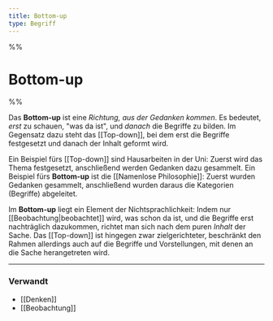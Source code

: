 ```yaml
---
title: Bottom-up
type: Begriff
---
```


%%

# Bottom-up

%%

Das **Bottom-up** ist eine _Richtung, aus der Gedanken kommen_. Es bedeutet, _erst_ zu schauen, "was da ist", und _danach_ die Begriffe zu bilden. Im Gegensatz dazu steht das [[Top-down]], bei dem erst die Begriffe festgesetzt und danach der Inhalt geformt wird.

Ein Beispiel fürs [[Top-down]] sind Hausarbeiten in der Uni: Zuerst wird das Thema festgesetzt, anschließend werden Gedanken dazu gesammelt. Ein Beispiel fürs **Bottom-up** ist die [[Namenlose Philosophie]]: Zuerst wurden Gedanken gesammelt, anschließend wurden daraus die Kategorien (Begriffe) abgeleitet.

Im **Bottom-up** liegt ein Element der Nichtsprachlichkeit: Indem nur [[Beobachtung|beobachtet]] wird, was schon da ist, und die Begriffe erst nachträglich dazukommen, richtet man sich nach dem puren _Inhalt_ der Sache. Das [[Top-down]] ist hingegen zwar zielgerichteter, beschränkt den Rahmen allerdings auch auf die Begriffe und Vorstellungen, mit denen an die Sache herangetreten wird.

---

### Verwandt

- [[Denken]]
- [[Beobachtung]]